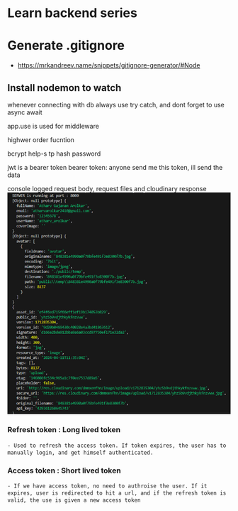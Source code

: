 # Learn backend series

# Generate .gitignore

- https://mrkandreev.name/snippets/gitignore-generator/#Node

## Install nodemon to watch

whenever connecting with db always use try catch, and dont forget to use async await

app.use is used for middleware

highwer order fucntion

bcrypt help-s tp hash password

jwt is a bearer token
bearer token: anyone send me this token, ill send the data

console logged request body, request files and cloudinary response
![No Image](./public/temp/image.png)

### Refresh token : Long lived token
    - Used to refresh the access token. If token expires, the user has to manually login, and get himself authenticated.

### Access token : Short lived token 
    - If we have access token, no need to authroise the user. If it expires, user is redirected to hit a url, and if the refresh token is valid, the use is given a new access token
